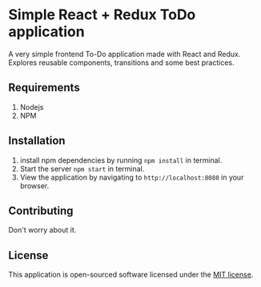 #  Simple React + Redux ToDo application

A very simple frontend To-Do application made with React and Redux. Explores reusable components, transitions and some best practices.

## Requirements
1.  Nodejs
2.  NPM

## Installation
1. install npm dependencies by running ```npm install``` in terminal.
2. Start the server ```npm start``` in terminal.
3. View the application by navigating to ```http://localhost:8080``` in your browser.

## Contributing
Don't worry about it.

## License
This application is open-sourced software licensed under the [MIT license](http://opensource.org/licenses/MIT).
